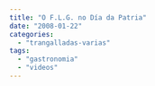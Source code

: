```yaml
---
title: "O F.L.G. no Día da Patria"
date: "2008-01-22"
categories: 
  - "trangalladas-varias"
tags: 
  - "gastronomia"
  - "videos"
---
```



